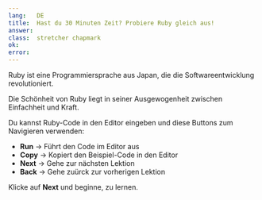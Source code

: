 ```yaml
---
lang:   DE
title:  Hast du 30 Minuten Zeit? Probiere Ruby gleich aus!
answer:
class:  stretcher chapmark
ok:
error:
---
```


Ruby ist eine Programmiersprache aus Japan, die die Softwareentwicklung revolutioniert.

Die Schönheit von Ruby liegt in seiner Ausgewogenheit zwischen Einfachheit und Kraft.

Du kannst Ruby-Code in den Editor eingeben und diese Buttons zum Navigieren verwenden:

- __Run__ &rarr; Führt den Code im Editor aus
- __Copy__ &rarr; Kopiert den Beispiel-Code in den Editor
- __Next__ &rarr; Gehe zur nächsten Lektion
- __Back__ &rarr; Gehe zuürck zur vorherigen Lektion

<div class="foxes">Klicke auf <strong>Next</strong> und beginne, zu lernen.</div>
